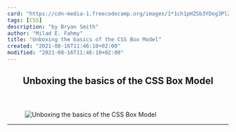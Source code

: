 ```yaml
---
card: "https://cdn-media-1.freecodecamp.org/images/1*1ch1pHZSb3YDog3PlZ7oFQ.jpeg"
tags: [CSS]
description: "by Bryan Smith"
author: "Milad E. Fahmy"
title: "Unboxing the basics of the CSS Box Model"
created: "2021-08-16T11:46:10+02:00"
modified: "2021-08-16T11:46:10+02:00"
---
```

<div class="site-wrapper">
<main id="site-main" class="site-main outer">
<div class="inner">
<article class="post-full post tag-css tag-tech tag-web-development tag-programming tag-technology ">
<header class="post-full-header">
<h1 class="post-full-title">Unboxing the basics of the CSS Box Model</h1>
</header>
<figure class="post-full-image">
<picture>
<source media="(max-width: 700px)" sizes="1px" srcset="data:image/gif;base64,R0lGODlhAQABAIAAAAAAAP///yH5BAEAAAAALAAAAAABAAEAAAIBRAA7 1w">
<source media="(min-width: 701px)" sizes="(max-width: 800px) 400px,
(max-width: 1170px) 700px,
1400px" srcset="https://cdn-media-1.freecodecamp.org/images/1*1ch1pHZSb3YDog3PlZ7oFQ.jpeg 300w,
https://cdn-media-1.freecodecamp.org/images/1*1ch1pHZSb3YDog3PlZ7oFQ.jpeg 600w,
https://cdn-media-1.freecodecamp.org/images/1*1ch1pHZSb3YDog3PlZ7oFQ.jpeg 1000w,
https://cdn-media-1.freecodecamp.org/images/1*1ch1pHZSb3YDog3PlZ7oFQ.jpeg 2000w">
<img onerror="this.style.display='none'" src="https://cdn-media-1.freecodecamp.org/images/1*1ch1pHZSb3YDog3PlZ7oFQ.jpeg" alt="Unboxing the basics of the CSS Box Model">
</picture>
</figure>
<section class="post-full-content">
<div class="post-content medium-migrated-article">
</div>
<hr>
</section>
</article>
</div>
</main>
</div>
<!-- Google Tag Manager (noscript) -->
<!-- End Google Tag Manager (noscript) -->
